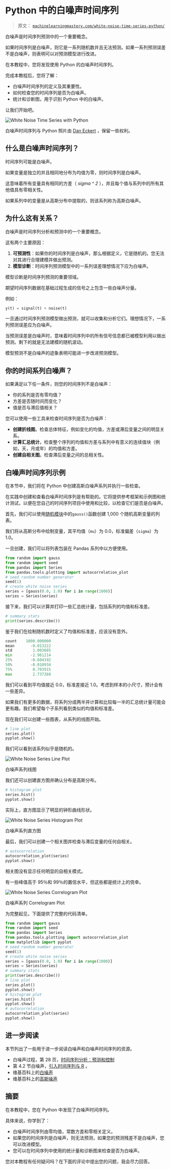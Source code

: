 # Python 中的白噪声时间序列

> 原文： [`machinelearningmastery.com/white-noise-time-series-python/`](https://machinelearningmastery.com/white-noise-time-series-python/)

白噪声是时间序列预测中的一个重要概念。

如果时间序列是白噪声，则它是一系列随机数并且无法预测。如果一系列预测误差不是白噪声，则表明可以对预测模型进行改进。

在本教程中，您将发现使用 Python 的白噪声时间序列。

完成本教程后，您将了解：

*   白噪声时间序列的定义及其重要性。
*   如何检查您的时间序列是否为白噪声。
*   统计和诊断图，用于识别 Python 中的白噪声。

让我们开始吧。

![White Noise Time Series with Python](img/75214b80be2d281091363ef91def8696.jpg)

白噪声时间序列与 Python
照片由 [Dan Eckert](https://www.flickr.com/photos/cloudchaser32000/5125035596/) ，保留一些权利。

## 什么是白噪声时间序列？

时间序列可能是白噪声。

如果变量是独立的并且相同地分布为均值为零，则时间序列是白噪声。

这意味着所有变量具有相同的方差（ _sigma ^ 2_ ），并且每个值与系列中的所有其他值具有零相关性。

如果系列中的变量是从高斯分布中提取的，则该系列称为高斯白噪声。

## 为什么这有关系？

白噪声是时间序列分析和预测中的一个重要概念。

这有两个主要原因：

1.  **可预测性**：如果你的时间序列是白噪声，那么根据定义，它是随机的。您无法对其进行合理建模并做出预测。
2.  **模型诊断**：时间序列预测模型中的一系列误差理想情况下应为白噪声。

模型诊断是时间序列预测的重要领域。

期望时间序列数据在基础过程生成的信号之上包含一些白噪声分量。

例如：

```py
y(t) = signal(t) + noise(t)
```

一旦通过时间序列预测模型做出预测，就可以收集和分析它们。理想情况下，一系列预测误差应为白噪声。

当预测误差是白噪声时，意味着时间序列中的所有信号信息都已被模型利用以做出预测。剩下的就是无法建模的随机波动。

模型预测不是白噪声的迹象表明可能进一步改进预测模型。

## 你的时间系列白噪声？

如果满足以下任一条件，则您的时间序列不是白噪声：

*   你的系列是否有零均值？
*   方差是否随时间而变化？
*   值是否与滞后值相关？

您可以使用一些工具来检查时间序列是否为白噪声：

*   **创建折线图**。检查总体特征，例如变化的均值，方差或滞后变量之间的明显关系。
*   **计算汇总统计**。检查整个序列的均值和方差与系列中有意义的连续值块（例如，天，月或年）的均值和方差。
*   **创建自相关图**。检查滞后变量之间的总相关性。

## 白噪声时间序列示例

在本节中，我们将在 Python 中创建高斯白噪声系列并执行一些检查。

在实践中创建和查看白噪声时间序列是有帮助的。它将提供参考框架和示例图和统计测试，以便在您自己的时间序列项目中使用和比较，以检查它们是否是白噪声。

首先，我们可以使用[随机模块](https://docs.python.org/3/library/random.html)中的`gauss()`函数创建 1,000 个随机高斯变量的列表。

我们将从高斯分布中绘制变量，其平均值（`mu`）为 0.0，标准偏差（`sigma`）为 1.0。

一旦创建，我们可以将列表包装在 Pandas 系列中以方便使用。

```py
from random import gauss
from random import seed
from pandas import Series
from pandas.tools.plotting import autocorrelation_plot
# seed random number generator
seed(1)
# create white noise series
series = [gauss(0.0, 1.0) for i in range(1000)]
series = Series(series)
```

接下来，我们可以计算并打印一些汇总统计量，包括系列的均值和标准差。

```py
# summary stats
print(series.describe())
```

鉴于我们在绘制随机数时定义了均值和标准差，应该没有意外。

```py
count    1000.000000
mean       -0.013222
std         1.003685
min        -2.961214
25%        -0.684192
50%        -0.010934
75%         0.703915
max         2.737260
```

我们可以看到平均值接近 0.0，标准差接近 1.0。考虑到样本的小尺寸，预计会有一些差异。

如果我们有更多的数据，将系列分成两半并计算和比较每一半的汇总统计量可能会更有趣。我们希望每个子系列看到类似的均值和标准差。

现在我们可以创建一些图表，从系列的线图开始。

```py
# line plot
series.plot()
pyplot.show()
```

我们可以看到该系列似乎是随机的。

![White Noise Series Line Plot](img/3cd0bb1b04a9c7dfccbc2d4819f5c8d7.jpg)

白噪声系列线图

我们还可以创建直方图并确认分布是高斯分布。

```py
# histogram plot
series.hist()
pyplot.show()
```

实际上，直方图显示了明显的钟形曲线形状。

![White Noise Series Histogram Plot](img/a392cc2741dd61885d0ed190d7d19e4c.jpg)

白噪声系列直方图

最后，我们可以创建一个相关图并检查与滞后变量的任何自相关。

```py
# autocorrelation
autocorrelation_plot(series)
pyplot.show()
```

相关图没有显示任何明显的自相关模式。

有一些峰值高于 95％和 99％的置信水平，但这些都是统计上的侥幸。

![White Noise Series Correlogram Plot](img/467967a75248d749cbd811446682fb50.jpg)

白噪声系列 Correlogram Plot

为完整起见，下面提供了完整的代码清单。

```py
from random import gauss
from random import seed
from pandas import Series
from pandas.tools.plotting import autocorrelation_plot
from matplotlib import pyplot
# seed random number generator
seed(1)
# create white noise series
series = [gauss(0.0, 1.0) for i in range(1000)]
series = Series(series)
# summary stats
print(series.describe())
# line plot
series.plot()
pyplot.show()
# histogram plot
series.hist()
pyplot.show()
# autocorrelation
autocorrelation_plot(series)
pyplot.show()
```

## 进一步阅读

本节列出了一些用于进一步阅读白噪声和白噪声时间序列的资源。

*   白噪声过程，第 28 页，[时间序列分析：预测和控制](http://www.amazon.com/dp/1118675029?tag=inspiredalgor-20)
*   第 4.2 节白噪声，[引入时间序列与 R](http://www.amazon.com/dp/0387886974?tag=inspiredalgor-20) 。
*   维基百科上的[白噪声](https://en.wikipedia.org/wiki/White_noise)
*   维基百科上的[高斯噪声](https://en.wikipedia.org/wiki/Gaussian_noise)

## 摘要

在本教程中，您在 Python 中发现了白噪声时间序列。

具体来说，你学到了：

*   白噪声时间序列由零均值，常数方差和零相关定义。
*   如果您的时间序列是白噪声，则无法预测，如果您的预测残差不是白噪声，您可以改进模型。
*   您可以在时间序列中使用的统计量和诊断图来检查是否为白噪声。

您对本教程有任何疑问吗？在下面的评论中提出您的问题，我会尽力回答。